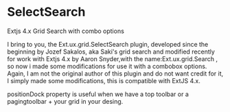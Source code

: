 SelectSearch
============

Extjs 4.x Grid Search with combo options


I bring to you, the Ext.ux.grid.SelectSearch plugin, developed since the beginning by Jozef Sakalos, aka Saki's grid search and modified recently for work with Extjs 4.x by Aaron Snyder,with the name:Ext.ux.grid.Search , so now i made some modifications for use it with a combobox options. Again, I am not the original author of this plugin and do not want credit for it, I simply made some modifications, this is compatible with ExtJS 4.x.

positionDock property is useful when we have a top toolbar or a pagingtoolbar + your grid in your desing.
